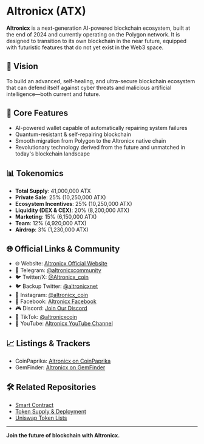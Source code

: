 # Altronicx (ATX)

**Altronicx** is a next-generation AI-powered blockchain ecosystem, built at the end of 2024 and currently operating on the Polygon network. It is designed to transition to its own blockchain in the near future, equipped with futuristic features that do not yet exist in the Web3 space.

## 🚀 Vision
To build an advanced, self-healing, and ultra-secure blockchain ecosystem that can defend itself against cyber threats and malicious artificial intelligence—both current and future.

## 🔐 Core Features
- AI-powered wallet capable of automatically repairing system failures
- Quantum-resistant & self-repairing blockchain
- Smooth migration from Polygon to the Altronicx native chain
- Revolutionary technology derived from the future and unmatched in today's blockchain landscape

## 📊 Tokenomics
- **Total Supply**: 41,000,000 ATX
- **Private Sale**: 25% (10,250,000 ATX)
- **Ecosystem Incentives**: 25% (10,250,000 ATX)
- **Liquidity (DEX & CEX)**: 20% (8,200,000 ATX)
- **Marketing**: 15% (6,150,000 ATX)
- **Team**: 12% (4,920,000 ATX)
- **Airdrop**: 3% (1,230,000 ATX)

## 🌐 Official Links & Community
- 🌐 Website: [Altronicx Official Website](https://sites.google.com/view/altronicx-coin/halaman-muka)
- 💬 Telegram: [@altronicxcommunity](https://t.me/+TEau7AT_vmhhMDE1)
- 🐦 Twitter/X: [@Altronicx_coin](https://x.com/Altronicx_coin?s=09)
- 🐦 Backup Twitter: [@altronicxnet](https://x.com/altronicxnet?t=qeu3menf9t58hTYHn5401w&s=08)
- 📸 Instagram: [@altronicx_coin](https://www.instagram.com/altronicx_coin?igsh=dmJxdGUyYXFoaXhw)
- 📘 Facebook: [Altronicx Facebook](https://www.facebook.com/share/16Nx9Y6crN/)
- 🎮 Discord: [Join Our Discord](https://discord.gg/GegQWYFa)
- 🎵 TikTok: [@altronicxcoin](https://www.tiktok.com/@altronicxcoin?_t=ZS-8vZTVyQtCHS&_r=1)
- 🎥 YouTube: [Altronicx YouTube Channel](https://youtube.com/@altronicx_coin?si=0iuDhFWZey8c20Am)

## 📈 Listings & Trackers
- CoinPaprika: [Altronicx on CoinPaprika](https://coinpaprika.com/coin/atx-altronicx/)
- GemFinder: [Altronicx on GemFinder](https://gemfinder.cc/gem/27192)

## 🛠️ Related Repositories
- [Smart Contract](https://github.com/altronicxcoin/Altronicx-)
- [Token Supply & Deployment](https://github.com/altronicxcoin/Altronicx-supply)
- [Uniswap Token Lists](https://github.com/altronicxcoin/token-lists)

---

**Join the future of blockchain with Altronicx.**

